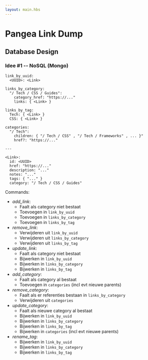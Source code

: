 ```yaml
---
layout: main.hbs
---
```


# Pangea Link Dump

## Database Design

### Idee #1 -- NoSQL (Mongo)

```
link_by_uuid:
  <UUID>: <Link>

links_by_category:
  "/ Tech / CSS / Guides":
    category_href: "https://..."
    links: { <Link> }

links_by_tag:
  Tech: { <Link> }
  CSS: { <Link> }

categories:
  "/ Tech":
    children: { "/ Tech / CSS" , "/ Tech / Frameworks" , ... }"
    href?: "https://..."

---

<Link>:
  id: <UUID>
  href: "https://..."
  description: "..."
  notes: "..."
  tags: { "..." }
  category: "/ Tech / CSS / Guides"
```

Commands:
  * *add_link*:
    * Faalt als category niet bestaat
    * Toevoegen in `link_by_uuid`
    * Toevoegen in `links_by_category`
    * Toevoegen in `links_by_tag`
  * *remove_link*:
    * Verwijderen uit `link_by_uuid`
    * Verwijderen uit `links_by_category`
    * Verwijderen uit `links_by_tag`
  * *update_link*:
    * Faalt als category niet bestaat
    * Bijwerken in `link_by_uuid`
    * Bijwerken in `links_by_category`
    * Bijwerken in `links_by_tag`
  * *add_category*:
    * Faalt als category al bestaat
    * Toevoegen in `categories` (incl evt nieuwe parents)
  * *remove_category*:
    * Faalt als er referenties bestaan in `links_by_category`
    * Verwijderen uit `categories`
  * *update_category*:
    * Faalt als nieuwe category al bestaat
    * Bijwerken in `link_by_uuid`
    * Bijwerken in `links_by_category`
    * Bijwerken in `links_by_tag`
    * Bijwerken in `categories` (incl evt nieuwe parents)
  * *rename_tag*:
    * Bijwerken in `link_by_uuid`
    * Bijwerken in `links_by_category`
    * Bijwerken in `links_by_tag`